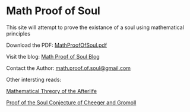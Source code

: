 # Math Proof of Soul
This site will attempt to prove the existance of a soul using mathematical principles


Download the PDF: [MathProofOfSoul.pdf](https://mathproofofsoul.github.io/Site/MathProofOfSoul.pdf)

Visit the blog: [Math Proof of Soul Blog](https://mathproofofsoul.wixsite.com/math-proof-of-soul/blog)

Contact the Author: [math.proof.of.soul@gmail.com](mailto:math.proof.of.soul@gmail.com)


Other intersting reads:

[Mathematical Threory of the Afterlife](https://www.horndeskicontemporary.com/blog/139230/a-mathematical-theory-of-the-afterlife)

[Proof of the Soul Conjecture of Cheeger and Gromoll](https://projecteuclid.org/journals/journal-of-differential-geometry/volume-40/issue-1/Proof-of-the-soul-conjecture-of-Cheeger-and-Gromoll/10.4310/jdg/1214455292.full)


